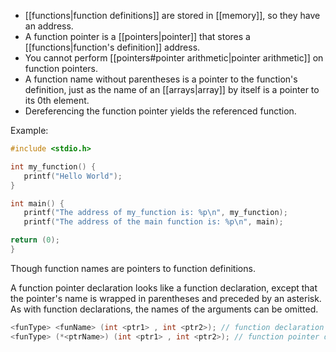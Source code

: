 - [[functions|function definitions]] are stored in [[memory]], so they have an address.
- A function pointer is a [[pointers|pointer]] that stores a [[functions|function's definition]] address.
- You cannot perform [[pointers#pointer arithmetic|pointer arithmetic]] on function pointers.
- A function name without parentheses is a pointer to the function's definition, just as the name of an [[arrays|array]] by itself is a pointer to its 0th element.
- Dereferencing the function pointer yields the referenced function.

Example:

```C
#include <stdio.h>

int my_function() {
   printf("Hello World");
}

int main() {
   printf("The address of my_function is: %p\n", my_function);
   printf("The address of the main function is: %p\n", main);

return (0);
}
```

Though function names are pointers to function definitions.

A function pointer declaration looks like a function declaration, except that the pointer's name is wrapped in parentheses and preceded by an asterisk. As with function declarations, the names of the arguments can be omitted.

```C
<funType> <funName> (int <ptr1> , int <ptr2>); // function declaration
<funType> (*<ptrName>) (int <ptr1> , int <ptr2>); // function pointer declaration
```


